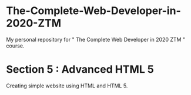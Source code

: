# The-Complete-Web-Developer-in-2020-ZTM
My personal repository for " The Complete Web Developer in 2020 ZTM " course.
# Section 5 : Advanced HTML 5
Creating simple website using HTML and HTML 5.
